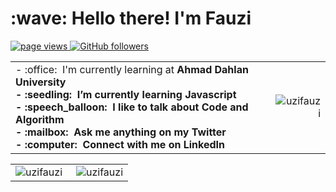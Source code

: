 <h1 align="left" id="macropower-title">:wave: Hello there! I'm Fauzi</h1>

<p align="left">
  <a href="https://github.com/uzifauzi/uzifauzi">
    <img src="https://komarev.com/ghpvc/?username=uzifauzi" alt="page views" />
  </a>
  <a href="https://github.com/uzifauzi?tab=followers">
    <img alt="GitHub followers" src="https://img.shields.io/github/followers/uzifauzi?color=green&logo=github">
  </a>
</p>

<table>
<tr>
<td align="left">
- :office: &nbsp;I'm currently learning at <b>Ahmad Dahlan University<b>
<br>- :seedling: &nbsp;I’m currently learning <b>Javascript<b>
<br>- :speech_balloon: &nbsp;I like to talk about <b>Code<b> and <b>Algorithm<b>
<br>- :mailbox: &nbsp;Ask me anything on my <b>Twitter<b>
<br>- :computer: &nbsp;Connect with me on <b>LinkedIn<b>
</td>
<td align="right">
<a href="#uzifauzi-title">
  <img src="https://github-readme-stats.vercel.app/api?username=uzifauzi&show_icons=true&theme=react&border_color=61dafb&hide_border=true" alt="uzifauzi" align="right"/>
</a>
</td>
</tr>
</table>

<table>
  <tr>
    <td align="left">
   <a href="#uzifauzi-title">
      <img src="https://github-readme-stats.vercel.app/api/top-langs/?username=uzifauzi&hide=c%23,powershell,Mathematica,Ruby,Objective-C,Objective-C%2b%2b,Cuda&title_color=61dafb&text_color=ffffff&icon_color=61dafb&bg_color=20232a&langs_count=8&layout=compact&border_color=61dafb&hide_border=true" alt="uzifauzi" align="left"/>
    </a>
    </td>
    <td align="right">
    <a href="#uzifauzi-title">
      <img src="https://github-readme-streak-stats.herokuapp.com/?user=uzifauzi&theme=react&border=61dafb&hide_border=true" alt="uzifauzi" align="right"/>
    </a>
    </td>
  </tr>
</table>

[linkedin]: https://www.linkedin.com/in/uzifauzi "Fauzi LinkedIn"

<!---
uzifauzi/uzifauzi is a ✨ special ✨ repository because its `README.md` (this file) appears on your GitHub profile.
You can click the Preview link to take a look at your changes.
--->
